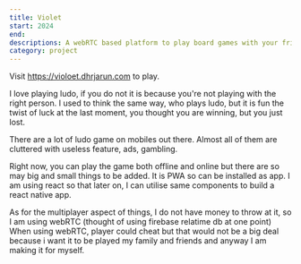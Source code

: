 ```yaml
---
title: Violet
start: 2024
end:
descriptions: A webRTC based platform to play board games with your friend
category: project
---
```


Visit https://violoet.dhrjarun.com to play. 

I love playing ludo, if you do not it is because you're not playing with the right person. I used to think the same way, who plays ludo, but it is fun the twist of luck at the last moment, you thought you are winning, but you just lost. 

There are a lot of ludo game on mobiles out there. Almost all of them are cluttered with useless feature, ads, gambling.

Right now, you can play the game both offline and online but there are so may big and small things to be added. It is PWA so can be installed as app. I am using react so that later on, I can utilise same components to build a react native app. 

As for the multiplayer aspect of things, I do not have money to throw at it, so I am using webRTC (thought of using firebase relatime db at one point) When using webRTC, player could cheat but that would not be a big deal because i want it to be played my family and friends and anyway I am making it for myself. 






